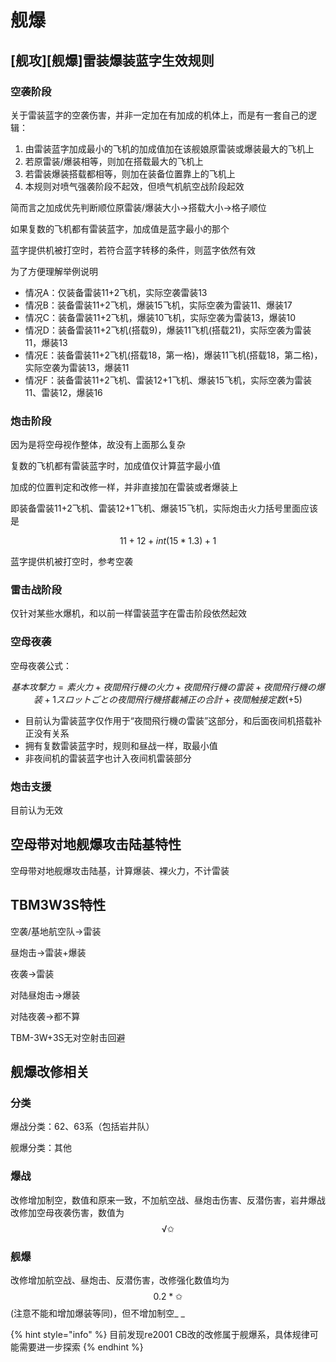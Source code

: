 # 舰爆

## \[舰攻]\[舰爆]雷装爆装蓝字生效规则

### 空袭阶段 

关于雷装蓝字的空袭伤害，并非一定加在有加成的机体上，而是有一套自己的逻辑： 

1. 由雷装蓝字加成最小的飞机的加成值加在该舰娘原雷装或爆装最大的飞机上 
2. 若原雷装/爆装相等，则加在搭载最大的飞机上 
3. 若雷装爆装搭载都相等，则加在装备位置靠上的飞机上 
4. 本规则对喷气强袭阶段不起效，但喷气机航空战阶段起效 

简而言之加成优先判断顺位原雷装/爆装大小→搭载大小→格子顺位 

如果复数的飞机都有雷装蓝字，加成值是蓝字最小的那个 

蓝字提供机被打空时，若符合蓝字转移的条件，则蓝字依然有效

为了方便理解举例说明 

* 情况A：仅装备雷装11+2飞机，实际空袭雷装13 
* 情况B：装备雷装11+2飞机，爆装15飞机，实际空袭为雷装11、爆装17 
* 情况C：装备雷装11+2飞机，爆装10飞机，实际空袭为雷装13，爆装10
* 情况D：装备雷装11+2飞机(搭载9)，爆装11飞机(搭载21)，实际空袭为雷装11，爆装13
* 情况E：装备雷装11+2飞机(搭载18，第一格)，爆装11飞机(搭载18，第二格)，实际空袭为雷装13，爆装11
* 情况F：装备雷装11+2飞机、雷装12+1飞机、爆装15飞机，实际空袭为雷装11、雷装12，爆装16



### 炮击阶段 

因为是将空母视作整体，故没有上面那么复杂 

复数的飞机都有雷装蓝字时，加成值仅计算蓝字最小值 

加成的位置判定和改修一样，并非直接加在雷装或者爆装上 

即装备雷装11+2飞机、雷装12+1飞机、爆装15飞机，实际炮击火力括号里面应该是

$$
11+12+int(15*1.3)+1
$$

蓝字提供机被打空时，参考空袭

### 雷击战阶段 

仅针对某些水爆机，和以前一样雷装蓝字在雷击阶段依然起效

### 空母夜袭 

空母夜袭公式： 

$$
基本攻撃力 = 素火力 + 夜間飛行機の火力 + 夜間飛行機の雷装 + 夜間飛行機の爆装 + 1スロットごとの夜間飛行機搭載補正の合計 + 夜間触接定数(+5)
$$

* 目前认为雷装蓝字仅作用于“夜間飛行機の雷装”这部分，和后面夜间机搭载补正没有关系 
* 拥有复数雷装蓝字时，规则和昼战一样，取最小值 
* 非夜间机的雷装蓝字也计入夜间机雷装部分

### 炮击支援 

目前认为无效

## 空母带对地舰爆攻击陆基特性

空母带对地舰爆攻击陆基，计算爆装、裸火力，不计雷装

## TBM3W3S特性

空袭/基地航空队→雷装

昼炮击→雷装+爆装

夜袭→雷装 

对陆昼炮击→爆装

对陆夜袭→都不算

TBM-3W+3S无对空射击回避

## 舰爆改修相关

### 分类

爆战分类：62、63系（包括岩井队） 

舰爆分类：其他

### 爆战

改修增加制空，数值和原来一致，不加航空战、昼炮击伤害、反潜伤害，岩井爆战改修加空母夜袭伤害，数值为 $$√✩$$ 

### 舰爆

改修增加航空战、昼炮击、反潜伤害，改修强化数值均为 $$0.2*✩$$ (注意不能和增加爆装等同)，但不增加制空_ _

{% hint style="info" %}
目前发现re2001 CB改的改修属于舰爆系，具体规律可能需要进一步探索
{% endhint %}
